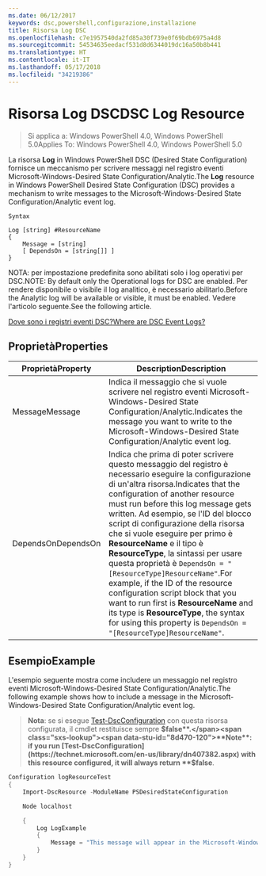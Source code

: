 ```yaml
---
ms.date: 06/12/2017
keywords: dsc,powershell,configurazione,installazione
title: Risorsa Log DSC
ms.openlocfilehash: c7e1957540da2fd85a30f739e0f69bdb6975a4d8
ms.sourcegitcommit: 54534635eedacf531d8d6344019dc16a50b8b441
ms.translationtype: HT
ms.contentlocale: it-IT
ms.lasthandoff: 05/17/2018
ms.locfileid: "34219386"
---
```

# <a name="dsc-log-resource"></a><span data-ttu-id="8d470-103">Risorsa Log DSC</span><span class="sxs-lookup"><span data-stu-id="8d470-103">DSC Log Resource</span></span>

> <span data-ttu-id="8d470-104">Si applica a: Windows PowerShell 4.0, Windows PowerShell 5.0</span><span class="sxs-lookup"><span data-stu-id="8d470-104">Applies To: Windows PowerShell 4.0, Windows PowerShell 5.0</span></span>

<span data-ttu-id="8d470-105">La risorsa __Log__ in Windows PowerShell DSC (Desired State Configuration) fornisce un meccanismo per scrivere messaggi nel registro eventi Microsoft-Windows-Desired State Configuration/Analytic.</span><span class="sxs-lookup"><span data-stu-id="8d470-105">The __Log__ resource in Windows PowerShell Desired State Configuration (DSC) provides a mechanism to write messages to the Microsoft-Windows-Desired State Configuration/Analytic event log.</span></span>

```
Syntax

Log [string] #ResourceName
{
    Message = [string]
    [ DependsOn = [string[]] ]
}
```

<span data-ttu-id="8d470-106">NOTA: per impostazione predefinita sono abilitati solo i log operativi per DSC.</span><span class="sxs-lookup"><span data-stu-id="8d470-106">NOTE: By default only the Operational logs for DSC are enabled.</span></span>
<span data-ttu-id="8d470-107">Per rendere disponibile o visibile il log analitico, è necessario abilitarlo.</span><span class="sxs-lookup"><span data-stu-id="8d470-107">Before the Analytic log will be available or visible, it must be enabled.</span></span>
<span data-ttu-id="8d470-108">Vedere l'articolo seguente.</span><span class="sxs-lookup"><span data-stu-id="8d470-108">See the following article.</span></span>

[<span data-ttu-id="8d470-109">Dove sono i registri eventi DSC?</span><span class="sxs-lookup"><span data-stu-id="8d470-109">Where are DSC Event Logs?</span></span>](https://msdn.microsoft.com/en-us/powershell/dsc/troubleshooting#where-are-dsc-event-logs)

## <a name="properties"></a><span data-ttu-id="8d470-110">Proprietà</span><span class="sxs-lookup"><span data-stu-id="8d470-110">Properties</span></span>
|  <span data-ttu-id="8d470-111">Proprietà</span><span class="sxs-lookup"><span data-stu-id="8d470-111">Property</span></span>  |  <span data-ttu-id="8d470-112">Description</span><span class="sxs-lookup"><span data-stu-id="8d470-112">Description</span></span>   |
|---|---|
| <span data-ttu-id="8d470-113">Message</span><span class="sxs-lookup"><span data-stu-id="8d470-113">Message</span></span>| <span data-ttu-id="8d470-114">Indica il messaggio che si vuole scrivere nel registro eventi Microsoft-Windows-Desired State Configuration/Analytic.</span><span class="sxs-lookup"><span data-stu-id="8d470-114">Indicates the message you want to write to the Microsoft-Windows-Desired State Configuration/Analytic event log.</span></span>|
| <span data-ttu-id="8d470-115">DependsOn</span><span class="sxs-lookup"><span data-stu-id="8d470-115">DependsOn</span></span> | <span data-ttu-id="8d470-116">Indica che prima di poter scrivere questo messaggio del registro è necessario eseguire la configurazione di un'altra risorsa.</span><span class="sxs-lookup"><span data-stu-id="8d470-116">Indicates that the configuration of another resource must run before this log message gets written.</span></span> <span data-ttu-id="8d470-117">Ad esempio, se l'ID del blocco script di configurazione della risorsa che si vuole eseguire per primo è __ResourceName__ e il tipo è __ResourceType__, la sintassi per usare questa proprietà è `DependsOn = "[ResourceType]ResourceName"`.</span><span class="sxs-lookup"><span data-stu-id="8d470-117">For example, if the ID of the resource configuration script block that you want to run first is __ResourceName__ and its type is __ResourceType__, the syntax for using this property is `DependsOn = "[ResourceType]ResourceName"`.</span></span>|

## <a name="example"></a><span data-ttu-id="8d470-118">Esempio</span><span class="sxs-lookup"><span data-stu-id="8d470-118">Example</span></span>

<span data-ttu-id="8d470-119">L'esempio seguente mostra come includere un messaggio nel registro eventi Microsoft-Windows-Desired State Configuration/Analytic.</span><span class="sxs-lookup"><span data-stu-id="8d470-119">The following example shows how to include a message in the Microsoft-Windows-Desired State Configuration/Analytic event log.</span></span>

> <span data-ttu-id="8d470-120">**Nota**: se si esegue [Test-DscConfiguration](https://technet.microsoft.com/en-us/library/dn407382.aspx) con questa risorsa configurata, il cmdlet restituisce sempre **$false**.</span><span class="sxs-lookup"><span data-stu-id="8d470-120">**Note**: if you run [Test-DscConfiguration](https://technet.microsoft.com/en-us/library/dn407382.aspx) with this resource configured, it will always return **$false**.</span></span>

```powershell
Configuration logResourceTest
{
    Import-DscResource -ModuleName PSDesiredStateConfiguration

    Node localhost

    {
        Log LogExample
        {
            Message = "This message will appear in the Microsoft-Windows-Desired State Configuration/Analytic event log."
        }
    }
}
```